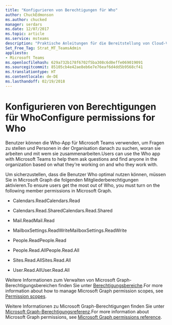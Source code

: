 ```yaml
---
title: "Konfigurieren von Berechtigungen für Who"
author: ChuckEdmonson
ms.author: chucked
manager: serdars
ms.date: 12/07/2017
ms.topic: article
ms.service: msteams
description: "Praktische Anleitungen für die Bereitstellung von Cloud-VoIP-Funktionen in Microsoft Teams"
Set_Free_Tag: Strat_MT_TeamsAdmin
appliesto:
- Microsoft Teams
ms.openlocfilehash: 629a732b178f6702f5ba308c6d0effe069019091
ms.sourcegitcommit: 85105cb4e42ae8eb6e7e76eaf6d4dd5b9568cf41
ms.translationtype: HT
ms.contentlocale: de-DE
ms.lasthandoff: 02/19/2018
---
```

<a name="configure-permissions-for-who"></a><span data-ttu-id="d06cf-103">Konfigurieren von Berechtigungen für Who</span><span class="sxs-lookup"><span data-stu-id="d06cf-103">Configure permissions for Who</span></span>
=============================

<span data-ttu-id="d06cf-104">Benutzer können die Who-App für Microsoft Teams verwenden, um Fragen zu stellen und Personen in der Organisation danach zu suchen, woran sie arbeiten und mit wem sie zusammenarbeiten.</span><span class="sxs-lookup"><span data-stu-id="d06cf-104">Users can use the Who app with Microsoft Teams to help them ask questions and find anyone in the organization based on what they're working on and who they work with.</span></span>

<span data-ttu-id="d06cf-105">Um sicherzustellen, dass die Benutzer Who optimal nutzen können, müssen Sie in Microsoft Graph die folgenden Mitgliederberechtigungen aktivieren.</span><span class="sxs-lookup"><span data-stu-id="d06cf-105">To ensure users get the most out of Who, you must turn on the following member permissions in Microsoft Graph.</span></span>

- <span data-ttu-id="d06cf-106">Calendars.Read</span><span class="sxs-lookup"><span data-stu-id="d06cf-106">Calendars.Read</span></span>

- <span data-ttu-id="d06cf-107">Calendars.Read.Shared</span><span class="sxs-lookup"><span data-stu-id="d06cf-107">Calendars.Read.Shared</span></span>

- <span data-ttu-id="d06cf-108">Mail.Read</span><span class="sxs-lookup"><span data-stu-id="d06cf-108">Mail.Read</span></span>

- <span data-ttu-id="d06cf-109">MailboxSettings.ReadWrite</span><span class="sxs-lookup"><span data-stu-id="d06cf-109">MailboxSettings.ReadWrite</span></span>

- <span data-ttu-id="d06cf-110">People.Read</span><span class="sxs-lookup"><span data-stu-id="d06cf-110">People.Read</span></span>

- <span data-ttu-id="d06cf-111">People.Read.All</span><span class="sxs-lookup"><span data-stu-id="d06cf-111">People.Read.All</span></span>

- <span data-ttu-id="d06cf-112">Sites.Read.All</span><span class="sxs-lookup"><span data-stu-id="d06cf-112">Sites.Read.All</span></span>

- <span data-ttu-id="d06cf-113">User.Read.All</span><span class="sxs-lookup"><span data-stu-id="d06cf-113">User.Read.All</span></span>

<span data-ttu-id="d06cf-114">Weitere Informationen zum Verwalten von Microsoft Graph-Berechtigungsbereichen finden Sie unter [Berechtigungsbereiche](https://msdn.microsoft.com/Library/Azure/Ad/Graph/howto/azure-ad-graph-api-permission-scopes).</span><span class="sxs-lookup"><span data-stu-id="d06cf-114">For more information about how to manage Microsoft Graph permission scopes, see [Permission scopes](https://msdn.microsoft.com/Library/Azure/Ad/Graph/howto/azure-ad-graph-api-permission-scopes).</span></span>
 
<span data-ttu-id="d06cf-115">Weitere Informationen zu Microsoft Graph-Berechtigungen finden Sie unter [Microsoft Graph-Berechtigungsreferenz](https://developer.microsoft.com/graph/docs/concepts/permissions_reference).</span><span class="sxs-lookup"><span data-stu-id="d06cf-115">For more information about Microsoft Graph permissions, see [Microsoft Graph permissions reference](https://developer.microsoft.com/graph/docs/concepts/permissions_reference).</span></span>